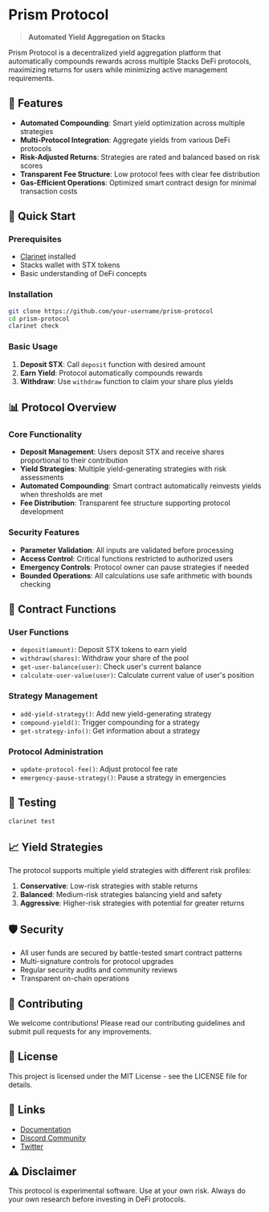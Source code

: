 # Prism Protocol

> **Automated Yield Aggregation on Stacks**

Prism Protocol is a decentralized yield aggregation platform that automatically compounds rewards across multiple Stacks DeFi protocols, maximizing returns for users while minimizing active management requirements.

## 🌟 Features

- **Automated Compounding**: Smart yield optimization across multiple strategies
- **Multi-Protocol Integration**: Aggregate yields from various DeFi protocols
- **Risk-Adjusted Returns**: Strategies are rated and balanced based on risk scores
- **Transparent Fee Structure**: Low protocol fees with clear fee distribution
- **Gas-Efficient Operations**: Optimized smart contract design for minimal transaction costs

## 🚀 Quick Start

### Prerequisites

- [Clarinet](https://github.com/hirosystems/clarinet) installed
- Stacks wallet with STX tokens
- Basic understanding of DeFi concepts

### Installation

```bash
git clone https://github.com/your-username/prism-protocol
cd prism-protocol
clarinet check
```

### Basic Usage

1. **Deposit STX**: Call `deposit` function with desired amount
2. **Earn Yield**: Protocol automatically compounds rewards
3. **Withdraw**: Use `withdraw` function to claim your share plus yields

## 📊 Protocol Overview

### Core Functionality

- **Deposit Management**: Users deposit STX and receive shares proportional to their contribution
- **Yield Strategies**: Multiple yield-generating strategies with risk assessments
- **Automated Compounding**: Smart contract automatically reinvests yields when thresholds are met
- **Fee Distribution**: Transparent fee structure supporting protocol development

### Security Features

- **Parameter Validation**: All inputs are validated before processing
- **Access Control**: Critical functions restricted to authorized users
- **Emergency Controls**: Protocol owner can pause strategies if needed
- **Bounded Operations**: All calculations use safe arithmetic with bounds checking

## 🔧 Contract Functions

### User Functions

- `deposit(amount)`: Deposit STX tokens to earn yield
- `withdraw(shares)`: Withdraw your share of the pool
- `get-user-balance(user)`: Check user's current balance
- `calculate-user-value(user)`: Calculate current value of user's position

### Strategy Management

- `add-yield-strategy()`: Add new yield-generating strategy
- `compound-yield()`: Trigger compounding for a strategy
- `get-strategy-info()`: Get information about a strategy

### Protocol Administration

- `update-protocol-fee()`: Adjust protocol fee rate
- `emergency-pause-strategy()`: Pause a strategy in emergencies

## 🧪 Testing

```bash
clarinet test
```

## 📈 Yield Strategies

The protocol supports multiple yield strategies with different risk profiles:

1. **Conservative**: Low-risk strategies with stable returns
2. **Balanced**: Medium-risk strategies balancing yield and safety
3. **Aggressive**: Higher-risk strategies with potential for greater returns

## 🛡️ Security

- All user funds are secured by battle-tested smart contract patterns
- Multi-signature controls for protocol upgrades
- Regular security audits and community reviews
- Transparent on-chain operations

## 🤝 Contributing

We welcome contributions! Please read our contributing guidelines and submit pull requests for any improvements.

## 📄 License

This project is licensed under the MIT License - see the LICENSE file for details.

## 🔗 Links

- [Documentation](https://docs.prismprotocol.com)
- [Discord Community](https://discord.gg/prismprotocol)
- [Twitter](https://twitter.com/prismprotocol)

## ⚠️ Disclaimer

This protocol is experimental software. Use at your own risk. Always do your own research before investing in DeFi protocols.